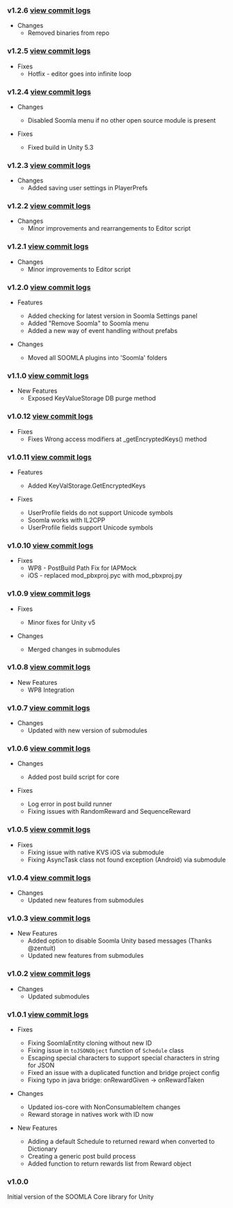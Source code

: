 ### v1.2.6 [view commit logs](https://github.com/soomla/soomla-unity3d-core/compare/v1.2.5...v1.2.6)

* Changes
  * Removed binaries from repo

### v1.2.5 [view commit logs](https://github.com/soomla/soomla-unity3d-core/compare/v1.2.4...v1.2.5)

* Fixes
  * Hotfix - editor goes into infinite loop

### v1.2.4 [view commit logs](https://github.com/soomla/soomla-unity3d-core/compare/v1.2.3...v1.2.4)

* Changes
  * Disabled Soomla menu if no other open source module is present

* Fixes
  * Fixed build in Unity 5.3

### v1.2.3 [view commit logs](https://github.com/soomla/soomla-unity3d-core/compare/v1.2.2...v1.2.3)

* Changes
  * Added saving user settings in PlayerPrefs

### v1.2.2 [view commit logs](https://github.com/soomla/soomla-unity3d-core/compare/v1.2.1...v1.2.2)

* Changes
  * Minor improvements and rearrangements to Editor script

### v1.2.1 [view commit logs](https://github.com/soomla/soomla-unity3d-core/compare/v1.2.0...v1.2.1)

* Changes
  * Minor improvements to Editor script

### v1.2.0 [view commit logs](https://github.com/soomla/soomla-unity3d-core/compare/v1.1.0...v1.2.0)

* Features
  * Added checking for latest version in Soomla Settings panel
  * Added "Remove Soomla" to Soomla menu
  * Added a new way of event handling without prefabs

* Changes
  * Moved all SOOMLA plugins into 'Soomla' folders

### v1.1.0 [view commit logs](https://github.com/soomla/soomla-unity3d-core/compare/v1.0.12...v1.1.0)

* New Features
  * Exposed KeyValueStorage DB purge method

### v1.0.12 [view commit logs](https://github.com/soomla/soomla-unity3d-core/compare/v1.0.11...v1.0.12)

* Fixes
  * Fixes Wrong access modifiers at _getEncryptedKeys() method

### v1.0.11 [view commit logs](https://github.com/soomla/soomla-unity3d-core/compare/v1.0.10...v1.0.11)

* Features
  * Added KeyValStorage.GetEncryptedKeys

* Fixes
  * UserProfile fields do not support Unicode symbols
  * Soomla works with IL2CPP
  * UserProfile fields support Unicode symbols

### v1.0.10 [view commit logs](https://github.com/soomla/soomla-unity3d-core/compare/v1.0.9...v1.0.10)

* Fixes
  * WP8 - PostBuild Path Fix for IAPMock
  * iOS - replaced mod_pbxproj.pyc with mod_pbxproj.py

### v1.0.9 [view commit logs](https://github.com/soomla/soomla-unity3d-core/compare/v1.0.8...v1.0.9)

* Fixes
  * Minor fixes for Unity v5

* Changes
  * Merged changes in submodules

### v1.0.8 [view commit logs](https://github.com/soomla/soomla-unity3d-core/compare/v1.0.7...v1.0.8)

* New Features
  * WP8 Integration

### v1.0.7 [view commit logs](https://github.com/soomla/soomla-unity3d-core/compare/v1.0.6...v1.0.7)

* Changes
  * Updated with new version of submodules

### v1.0.6 [view commit logs](https://github.com/soomla/soomla-unity3d-core/compare/v1.0.5...v1.0.6)

* Changes
  * Added post build script for core

* Fixes
  * Log error in post build runner
  * Fixing issues with RandomReward and SequenceReward

### v1.0.5 [view commit logs](https://github.com/soomla/soomla-unity3d-core/compare/v1.0.4...v1.0.5)

* Fixes
  * Fixing issue with native KVS iOS via submodule
  * Fixing AsyncTask class not found exception (Android) via submodule

### v1.0.4 [view commit logs](https://github.com/soomla/soomla-unity3d-core/compare/v1.0.3...v1.0.4)

* Changes
  * Updated new features from submodules

### v1.0.3 [view commit logs](https://github.com/soomla/soomla-unity3d-core/compare/v1.0.2...v1.0.3)

* New Features
  * Added option to disable Soomla Unity based messages (Thanks @zentuit)
  * Updated new features from submodules

### v1.0.2 [view commit logs](https://github.com/soomla/soomla-unity3d-core/compare/v1.0.1...v1.0.2)

* Changes
  * Updated submodules

### v1.0.1 [view commit logs](https://github.com/soomla/soomla-unity3d-core/compare/v1.0.0...v1.0.1)

* Fixes
  * Fixing SoomlaEntity cloning without new ID
  * Fixing issue in `toJSONObject` function of `Schedule` class
  * Escaping special characters to support special characters in string for JSON
  * Fixed an issue with a duplicated function and bridge project config
  * Fixing typo in java bridge: onRewardGiven -> onRewardTaken

* Changes
  * Updated ios-core with NonConsumableItem changes
  * Reward storage in natives work with ID now

* New Features
  * Adding a default Schedule to returned reward when converted to Dictionary
  * Creating a generic post build process
  * Added function to return rewards list from Reward object

### v1.0.0

Initial version of the SOOMLA Core library for Unity
